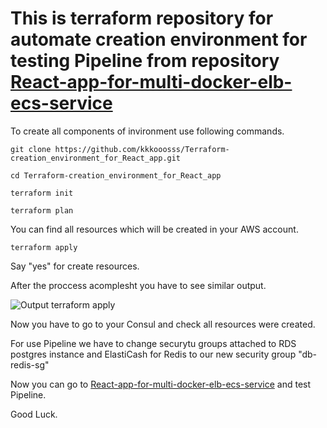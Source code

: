 # **This is terraform repository for automate creation environment for testing Pipeline from repository [React-app-for-multi-docker-elb-ecs-service](https://github.com/kkkooosss/React-app-for-multi-docker-elb-ecs-service/blob/master/README.md)**

To create all components of invironment use following commands.
```
git clone https://github.com/kkkooosss/Terraform-creation_environment_for_React_app.git
```
```
cd Terraform-creation_environment_for_React_app
```
```
terraform init
```
```
terraform plan
```
You can find all resources which will be created in your AWS account.
```
terraform apply
```

Say "yes" for create resources.

After the proccess acomplesht you have to see similar output.

![Output terraform apply]()  

Now you have to go to your Consul and check all resources were created. 

For use Pipeline we have to change securytu groups attached to RDS postgres instance and ElastiCash for Redis to our new security group "db-redis-sg"

Now you can go to [React-app-for-multi-docker-elb-ecs-service](https://github.com/kkkooosss/React-app-for-multi-docker-elb-ecs-service/blob/master/README.md) and test Pipeline.

Good Luck.